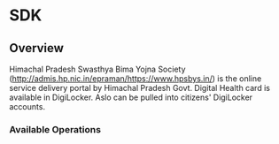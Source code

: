 # SDK

## Overview

Himachal Pradesh Swasthya Bima Yojna Society (http://admis.hp.nic.in/epraman/https://www.hpsbys.in/) is the online service delivery portal by Himachal Pradesh Govt.  Digital Health card is available in DigiLocker. Aslo can be pulled into citizens' DigiLocker accounts.

### Available Operations

